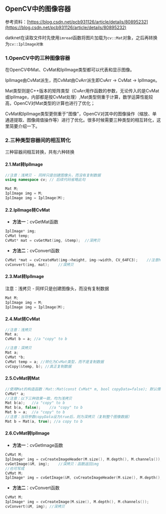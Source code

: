 ## OpenCV中的图像容器

参考资料：[https://blog.csdn.net/pcb931126/article/details/80895232](https://blog.csdn.net/pcb931126/article/details/80895232)

datknet在读取文件时先使用`imread`函数将图片加载为`cv::Mat`对象，之后再转换为`cv::IplImage对象`

### 1.OpenCV中的三种图像容器

在OpenCV中Mat、CvMat和IplImage类型都可以代表和显示图像。

IplImage由CvMat派生，而CvMat由CvArr派生即CvArr -> CvMat -> IplImage。

Mat类型则是C++版本的矩阵类型（CvArr用作函数的参数，无论传入的是CvMat或IplImage，内部都是按CvMat处理）,Mat类型侧重于计算，数学运算性能较高，OpenCV对Mat类型的计算也进行了优化；

CvMat和IplImage类型更侧重于"图像"，OpenCV对其中的图像操作（缩放、单通道提取、图像阈值操作等）进行了优化。很多时候需要三种类型的相互转化，这里简要介绍一下。

### 2.三种类型容器间的相互转化

三种容器间相互转换，共有六种转换

#### 2.1.Mat转IplImage

```cpp
//注意：浅拷贝 - 同样只是创建图像头，而没有复制数据
using namespace cv; // 后续代码省略此句

Mat M;
IplImage img = M;
IplImage img = IplImage(M);
```

#### 2.2.IplImage转CvMat

- **方法一**：cvGetMat函数

```cpp
IplImage* img;
CvMat temp;
CvMat* mat = cvGetMat(img, &temp);	//深拷贝
```

- **方法二**：cvConvert函数

```cpp
CvMat *mat = cvCreateMat(img->height, img->width, CV_64FC3);	//注意height和width的顺序
cvConvert(img, mat);	//深拷贝
```

#### 2.3.Mat转IplImage

注意：浅拷贝 - 同样只是创建图像头，而没有复制数据

```cpp
Mat M;
IplImage img = M;
IplImage img = IplImage(M);
```

#### 2.4.Mat转CvMat

```cpp
//注意：浅拷贝
Mat a;
CvMat b = a; //a "copy" to b

//注意：深拷贝
Mat a;
CvMat *b;
CvMat temp = a; //转化为CvMat类型，而不是复制数据
cvCopy(&temp, b); //真正复制数据
```

#### 2.5.CvMat转Mat

```cpp
//使用Mat的构造函数：Mat::Mat(const CvMat* m, bool copyData=false);	默认情况下copyData为false
CvMat* a;
//注意：以下三种效果一致，均为浅拷贝
Mat b(a);	//a "copy" to b
Mat b(a, false);	//a "copy" to b
Mat b = a;	//a "copy" to b
//注意：当将参数copyData设为true后，则为深拷贝（复制整个图像数据）
Mat b = Mat(a, true); //a copy to b
```

#### 2.6.CvMat转IplImage

- **方法一**：cvGetImage函数

```cpp
CvMat M;
IplImage* img = cvCreateImageHeader(M.size(), M.depth(), M.channels());
cvGetImage(&M, img);	//深拷贝：函数返回img
//也可写成
CvMat M;
IplImage* img = cvGetImage(&M, cvCreateImageHeader(M.size(), M.depth(), M.channels()));
```

- **方法二**：cvConvert函数

```cpp
CvMat M;
IplImage* img = cvCreateImage(M.size(), M.depth(), M.channels());
cvConvert(&M, img);	//深拷贝
```